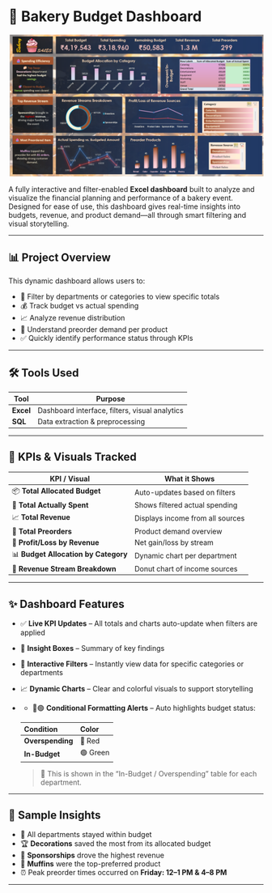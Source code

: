 # 🧁 Bakery Budget Dashboard
![Bakery Budget Dashboard](image.png)

A fully interactive and filter-enabled **Excel dashboard** built to analyze and visualize the financial planning and performance of a bakery event. Designed for ease of use, this dashboard gives real-time insights into budgets, revenue, and product demand—all through smart filtering and visual storytelling.

---

## 📊 Project Overview

This dynamic dashboard allows users to:

- 🎯 Filter by departments or categories to view specific totals
- 💰 Track budget vs actual spending
- 📈 Analyze revenue distribution
- 🧾 Understand preorder demand per product
- ✅ Quickly identify performance status through KPIs

---

## 🛠️ Tools Used

| Tool        | Purpose                                        |
|-------------|------------------------------------------------|
| **Excel**   | Dashboard interface, filters, visual analytics |
| **SQL**     | Data extraction & preprocessing                |

---

## 📌 KPIs & Visuals Tracked

| KPI / Visual                    | What it Shows |
|--------------------------------|----------------|
| 📦 **Total Allocated Budget**         | Auto-updates based on filters |
| 💸 **Total Actually Spent**           | Shows filtered actual spending |
| 📈 **Total Revenue**                  | Displays income from all sources |
| 🧾 **Total Preorders**               | Product demand overview |
| 🔁 **Profit/Loss by Revenue**         | Net gain/loss by stream |
| 📊 **Budget Allocation by Category** | Dynamic chart per department |
| 🧩 **Revenue Stream Breakdown**       | Donut chart of income sources |

---

## ✨ Dashboard Features

- ✅ **Live KPI Updates** – All totals and charts auto-update when filters are applied
- 🧠 **Insight Boxes** – Summary of key findings
- 🧮 **Interactive Filters** – Instantly view data for specific categories or departments
- 📈 **Dynamic Charts** – Clear and colorful visuals to support storytelling
- - 🔴🟢 **Conditional Formatting Alerts** – Auto highlights budget status:

  | Condition                     | Color |
  |------------------------------|--------|
  | **Overspending**              | 🔴 Red |
  | **In-Budget**                 | 🟢 Green |

  > 📌 This is shown in the “In-Budget / Overspending” table for each department.


---

## 🧠 Sample Insights

- 🎯 All departments stayed within budget
- 🏆 **Decorations** saved the most from its allocated budget
- 💼 **Sponsorships** drove the highest revenue
- 🧁 **Muffins** were the top-preferred product
- ⏰ Peak preorder times occurred on **Friday: 12–1 PM & 4–8 PM**

---



